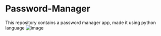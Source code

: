 # Password-Manager
This repository contains a password manager app, made it using python language
![image](https://github.com/user-attachments/assets/5d9352ca-2287-4078-a67e-4174ee1c3cce)
